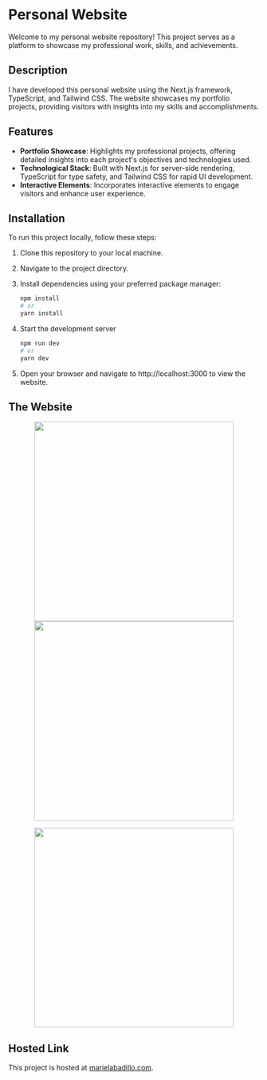 # Personal Website

Welcome to my personal website repository! This project serves as a platform to showcase my professional work, skills, and achievements.

## Description

I have developed this personal website using the Next.js framework, TypeScript, and Tailwind CSS. The website showcases my portfolio projects, providing visitors with insights into my skills and accomplishments.

## Features

- **Portfolio Showcase**: Highlights my professional projects, offering detailed insights into each project's objectives and technologies used.
- **Technological Stack**: Built with Next.js for server-side rendering, TypeScript for type safety, and Tailwind CSS for rapid UI development.
- **Interactive Elements**: Incorporates interactive elements to engage visitors and enhance user experience.

## Installation

To run this project locally, follow these steps:

1. Clone this repository to your local machine.
2. Navigate to the project directory.
3. Install dependencies using your preferred package manager:

   ```bash
   npm install
   # or
   yarn install
   ```
4. Start the development server
    
    ```bash
    npm run dev
    # or
    yarn dev
5. Open your browser and navigate to http://localhost:3000 to view the website.

## The Website
<p align="center">
   <img src='https://res.cloudinary.com/draeog9tt/image/upload/v1717694233/HomePage_f9f6cs.png' width=400>   <img src='https://res.cloudinary.com/draeog9tt/image/upload/v1717694233/ExperiencePage_w0hqwk.png' width=400> 
</p>
<p align="center">
   <img src='https://res.cloudinary.com/draeog9tt/image/upload/v1717694233/ContactPage_ivwemc.png' width=400>
</p>


## Hosted Link

This project is hosted at [marielabadillo.com](https://marielabadillo.com).


